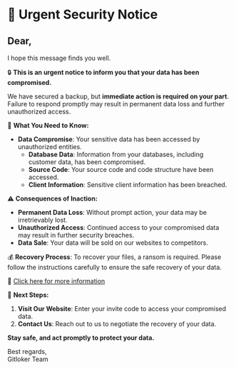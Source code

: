 # 🚨 Urgent Security Notice

## Dear,

I hope this message finds you well.

🔒 **This is an urgent notice to inform you that your data has been compromised.**

We have secured a backup, but **immediate action is required on your part**. Failure to respond promptly may result in permanent data loss and further unauthorized access. 

💾 **What You Need to Know:**
- **Data Compromise**: Your sensitive data has been accessed by unauthorized entities.
  - **Database Data**: Information from your databases, including customer data, has been compromised.
  - **Source Code**: Your source code and code structure have been accessed.
  - **Client Information**: Sensitive client information has been breached.

⚠️ **Consequences of Inaction:**
- **Permanent Data Loss**: Without prompt action, your data may be irretrievably lost.
- **Unauthorized Access**: Continued access to your compromised data may result in further security breaches.
- **Data Sale**: Your data will be sold on our websites to competitors.

💰 **Recovery Process**:
To recover your files, a ransom is required. Please follow the instructions carefully to ensure the safe recovery of your data.

🔗 [Click here for more information](https://t.me/gitlokers)

🔐 **Next Steps:**
1. **Visit Our Website**: Enter your invite code to access your compromised data.
2. **Contact Us**: Reach out to us to negotiate the recovery of your data.

**Stay safe, and act promptly to protect your data.**

Best regards,  
Gitloker Team 
